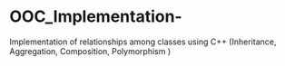 # OOC_Implementation-
Implementation of relationships  among classes using C++ (Inheritance, Aggregation, Composition, Polymorphism )
